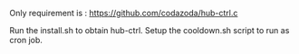 Only requirement is : https://github.com/codazoda/hub-ctrl.c

Run the install.sh to obtain hub-ctrl. Setup the cooldown.sh script to run as cron job.
